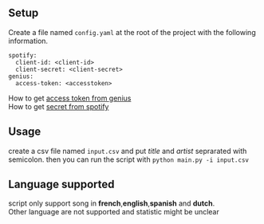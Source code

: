 
## Setup
Create a file named `config.yaml` at the root of the project with the following information.  
```
spotify:
  client-id: <client-id>
  client-secret: <client-secret>
genius:
  access-token: <accesstoken>
```
How to get [access token from genius](https://docs.genius.com/#/authentication-h1)  
How to get [secret from spotify](https://developer.spotify.com/documentation/web-api/tutorials/getting-started)

## Usage
create a csv file named `input.csv` and put _title_ and _artist_ seprarated with semicolon.
then you can run the script with `python main.py -i input.csv`

## Language supported
script only support song in **french**,**english**,**spanish** and **dutch**.  
Other language are not supported and statistic might be unclear
